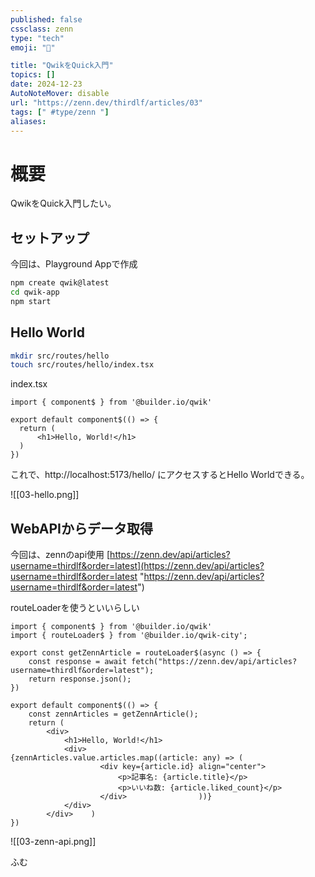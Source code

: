 ```yaml
---
published: false
cssclass: zenn
type: "tech"
emoji: "🚀"

title: "QwikをQuick入門"
topics: []
date: 2024-12-23
AutoNoteMover: disable
url: "https://zenn.dev/thirdlf/articles/03"
tags: [" #type/zenn "]
aliases: 
---
```

# 概要
QwikをQuick入門したい。


## セットアップ
今回は、Playground Appで作成
```bash
npm create qwik@latest
cd qwik-app
npm start
```

## Hello World
```bash
mkdir src/routes/hello
touch src/routes/hello/index.tsx
```

index.tsx
```tsx
import { component$ } from '@builder.io/qwik'  
  
export default component$(() => {  
  return (  
      <h1>Hello, World!</h1>  
  )  
})

```

これで、http://localhost:5173/hello/
にアクセスするとHello Worldできる。

![[03-hello.png]]


## WebAPIからデータ取得
今回は、zennのapi使用
 [https://zenn.dev/api/articles?username=thirdlf&order=latest](https://zenn.dev/api/articles?username=thirdlf&order=latest "https://zenn.dev/api/articles?username=thirdlf&order=latest")

routeLoaderを使うといいらしい

```tsx
import { component$ } from '@builder.io/qwik'  
import { routeLoader$ } from '@builder.io/qwik-city';  
  
export const getZennArticle = routeLoader$(async () => {  
    const response = await fetch("https://zenn.dev/api/articles?username=thirdlf&order=latest");  
    return response.json();  
})  
  
export default component$(() => {  
    const zennArticles = getZennArticle();  
    return (  
        <div>  
            <h1>Hello, World!</h1>  
            <div>                {zennArticles.value.articles.map((article: any) => (  
                    <div key={article.id} align="center">  
                        <p>記事名: {article.title}</p>  
                        <p>いいね数: {article.liked_count}</p>  
                    </div>                ))}  
            </div>  
        </div>    )  
})

```

![[03-zenn-api.png]]

ふむ

